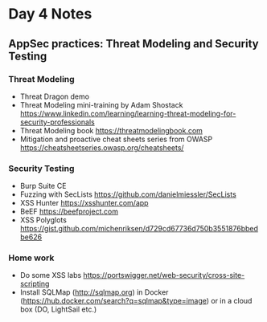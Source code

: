 # Day 4 Notes

## AppSec practices: Threat Modeling and Security Testing

### Threat Modeling
- Threat Dragon demo
- Threat Modeling mini-training by Adam Shostack https://www.linkedin.com/learning/learning-threat-modeling-for-security-professionals
- Threat Modeling book https://threatmodelingbook.com
- Mitigation and proactive cheat sheets series from OWASP https://cheatsheetseries.owasp.org/cheatsheets/

### Security Testing
- Burp Suite CE
- Fuzzing with SecLists https://github.com/danielmiessler/SecLists
- XSS Hunter https://xsshunter.com/app
- BeEF https://beefproject.com
- XSS Polyglots https://gist.github.com/michenriksen/d729cd67736d750b3551876bbedbe626

### Home work
- Do some XSS labs https://portswigger.net/web-security/cross-site-scripting
- Install SQLMap (http://sqlmap.org) in Docker (https://hub.docker.com/search?q=sqlmap&type=image) or in a cloud box (DO, LightSail etc.)
